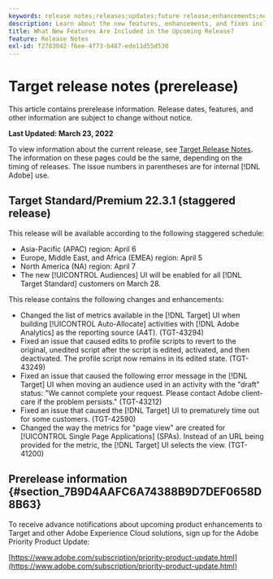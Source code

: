 ```yaml
---
keywords: release notes;releases;updates;future release;enhancements;new features;fixes;updates;prerelease
description: Learn about the new features, enhancements, and fixes included in the upcoming release of Adobe Target, including SDKs, APIs, and JavaScript libraries.
title: What New Features Are Included in the Upcoming Release?
feature: Release Notes
exl-id: f2783042-f6ee-4f73-b487-ede11d55d530
---
```

# Target release notes (prerelease)

This article contains prerelease information. Release dates, features, and other information are subject to change without notice. 

**Last Updated: March 23, 2022**

To view information about the current release, see [Target Release Notes](release-notes.md). The information on these pages could be the same, depending on the timing of releases. The issue numbers in parentheses are for internal [!DNL Adobe] use.

## Target Standard/Premium 22.3.1 (staggered release)

This release will be available according to the following staggered schedule:

* Asia-Pacific (APAC) region: April 6
* Europe, Middle East, and Africa (EMEA) region: April 5
* North America (NA) region: April 7
* The new [!UICONTROL Audiences] UI will be enabled for all [!DNL Target Standard] customers on March 28.

This release contains the following changes and enhancements:

* Changed the list of metrics available in the [!DNL Target] UI when building [!UICONTROL Auto-Allocate] activities with [!DNL Adobe Analytics] as the reporting source (A4T). (TGT-43294)
* Fixed an issue that caused edits to profile scripts to revert to the original, unedited script after the script is edited, activated, and then deactivated. The profile script now remains in its edited state. (TGT-43249)
* Fixed an issue that caused the following error message in the [!DNL Target] UI when moving an audience used in an activity with the "draft" status: "We cannot complete your request. Please contact Adobe client-care if the problem persists." (TGT-43212)
* Fixed an issue that caused the [!DNL Target] UI to prematurely time out for some customers. (TGT-42590)
* Changed the way the metrics for "page view" are created for [!UICONTROL Single Page Applications] (SPAs). Instead of an URL being provided for the metric, the [!DNL Target] UI selects the view. (TGT-41200) 

## Prerelease information {#section_7B9D4AAFC6A74388B9D7DEF0658D8B63} 

To receive advance notifications about upcoming product enhancements to Target and other Adobe Experience Cloud solutions, sign up for the Adobe Priority Product Update:

[https://www.adobe.com/subscription/priority-product-update.html](https://www.adobe.com/subscription/priority-product-update.html)
